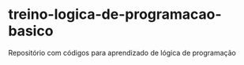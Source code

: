 # treino-logica-de-programacao-basico
Repositório com códigos para aprendizado de lógica de programação
